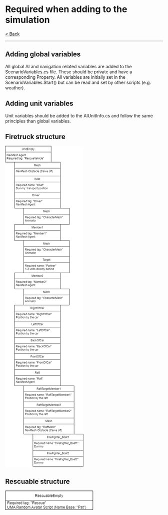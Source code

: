 # Required when adding to the simulation

[< Back](../Documentation.md)

---

## Adding global variables

All global AI and navigation related variables are added to the ScenarioVariables.cs file. These should be private and have a corresponding Property. All variables are initially set in the ScenarioVariables.Start() but can be read and set by other scripts (e.g. weather).

## Adding unit variables

Unit variables should be added to the AIUnitInfo.cs and follow the same principles than global variables.

## Firetruck structure

![Unit Setup AI Requirements](../Images/UnitSetupAIRequirements.png)

## Rescuable structure

![Rescuable Setup AI Requirements](../Images/RescuableSetupAIRequirements.png)


